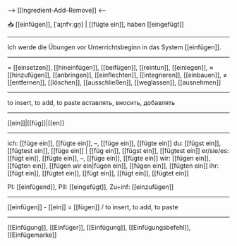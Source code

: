  --> [[Ingredient-Add-Remove]] <--

📥 [[einfügen]], [ˈaɪ̯nfʏːɡn̩] | [[fügte ein]], haben [[eingefügt]]

---
Ich werde die Übungen vor Unterrichtsbeginn in das System [[einfügen]].

---
= [[einsetzen]], [[hineinfügen]], [[beifügen]],  [[reintun]],  [[einlegen]], 
≈ [[hinzufügen]], [[anbringen]], [[einflechten]], [[integrieren]], [[einbauen]],
≠ [[entfernen]], [[löschen]], [[ausschließen]], [[weglassen]], [[ausnehmen]]

---
to insert, to add, to paste
вставлять, вносить, добавлять

---
[[ein]]|[[füg]]|[[en]]

---
ich: [[füge ein]], [[fügte ein]], –, [[füge ein]], [[fügte ein]]
du: [[fügst ein]], [[fügtest ein]], [[füge ein]] | [[füg ein]], [[fügst ein]], [[fügtest ein]]
er/sie/es: [[fügt ein]], [[fügte ein]], –, [[füge ein]], [[fügte ein]]
wir: [[fügen ein]], [[fügten ein]], [[fügen wir ein|fügen ein]], [[fügen ein]], [[fügten ein]]
ihr: [[fügt ein]], [[fügtet ein]], [[fügt ein]], [[fügt ein]], [[fügtet ein]]

PI: [[einfügend]], PII: [[eingefügt]], Zu+inf: [[einzufügen]]

---
[[einfügen]] - [[ein]] = [[fügen]] / to insert, to add, to paste

---
[[Einfügung]], [[Einfüger]], [[Einfügung]], [[Einfügungsbefehl]], [[Einfügemarke]]
